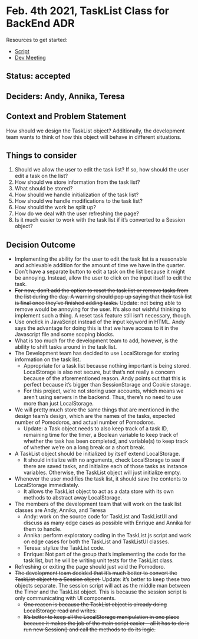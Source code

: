 # Feb. 4th 2021, TaskList Class for BackEnd ADR

Resources to get started:

- [Script](https://github.com/DonaldWolfson/cse110-w21-group29/blob/main/source/js/TaskListUI.js)
- [Dev Meeting](https://github.com/DonaldWolfson/cse110-w21-group29/blob/main/admin/meetings/020421-dev.md)

## Status: accepted

## Deciders: Andy, Annika, Teresa

## Context and Problem Statement

How should we design the TaskList object? Additionally, the development team wants to think of how this object will behave in different situations.

## Things to consider

1.	Should we allow the user to edit the task list? If so, how should the user edit  a task on the list?
2.	How should we store information from the task list?
3.	What should be stored?
4.	How should we handle initialization of the task list?
5.	How should we handle modifications to the task list?
6.	How should the work be split up?
7.	How do we deal with the user refreshing the page?
8.	Is it much easier to work with the task list if it’s converted to a Session object?

## Decision Outcome

-	Implementing the ability for the user to edit the task list is a reasonable and achievable addition for the amount of time we have in the quarter.
  - Don’t have a separate button to edit a task on the list because it might be annoying. Instead, allow the user to click on the input itself to edit the task.
  - ~~For now, don’t add the option to reset the task list or remove tasks from the list during the day. A warning should pop up saying that their task list is final once they’ve finished adding tasks.~~ Update: not being able to remove would be annoying for the user. It’s also not wishful thinking to implement such a thing. A reset task feature still isn’t necessary, though.
  - Use onclick in JavaScript instead of the input keyword in HTML. Andy says the advantage for doing this is that we have access to it in the Javascript file and some scoping blocks.
  - What is too much for the development team to add, however, is the ability to shift tasks around in the task list.
- The Development team has decided to use LocalStorage for storing information on the task list.
  - Appropriate for a task list because nothing important is being stored. LocalStorage is also not secure, but that’s not really a concern because of the aforementioned reason. Andy points out that this is perfect because it’s bigger than SessionStorage and Cookie storage. 
  - For this project, we’re not storing user accounts, which means we aren’t using servers in the backend. Thus, there’s no need to use more than just LocalStorage.
- We will pretty much store the same things that are mentioned in the design team’s design, which are the names of the tasks, expected number of Pomodoros, and actual number of Pomodoros.
  - Update: a Task object needs to also keep track of a task ID, remaining time for the timer, a Boolean variable to keep track of whether the task has been completed, and variable(s) to keep track of whether we’re on a long break or a short break. 
- A TaskList object should be initialized by itself extend LocalStorage.
  - It should initialize with no arguments, check LocalStorage to see if there are saved tasks, and initialize each of those tasks as instance variables. Otherwise, the TaskList object will just initialize empty.
- Whenever the user modifies the task list, it should save the contents to LocalStorage immediately.
  - It allows the TaskList object to act as a data store with its own methods to abstract away LocalStorage.
- The members of the development team that will work on the task list classes are Andy, Annika, and Teresa
  - Andy: work on the source code for TaskList and TaskListUI and discuss as many edge cases as possible with Enrique and Annika for them to handle.
  - Annika: perform exploratory coding in the TaskList.js script and work on edge cases for both the TaskList and TaskListUI classes.
  - Teresa: stylize the TaskList code.
  - Enrique: Not part of the group that’s implementing the code for the task list, but he will be writing unit tests for the TaskList class.
- Refreshing or exiting the page should just void the Pomodoro.
- ~~The development team decided that it’s much better to convert the TaskList object to a Session object.~~ Update: it’s better to keep these two objects separate. The session script will act as the middle man between the Timer and the TaskList object. This is because the session script is only communicating with UI components.
  - ~~One reason is because the TaskList object is already doing LocalStorage read and writes.~~
  - ~~It’s better to keep all the LocalStorage manipulation in one place because it makes the job of the main script easier – all it has to do is run new Session() and call the methods to do its logic.~~
